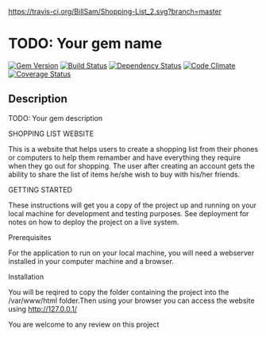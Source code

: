 https://travis-ci.org/BillSam/Shopping-List_2.svg?branch=master

# TODO: Your gem name

[![Gem Version][GV img]][Gem Version]
[![Build Status][BS img]][Build Status]
[![Dependency Status][DS img]][Dependency Status]
[![Code Climate][CC img]][Code Climate]
[![Coverage Status][CS img]][Coverage Status]

## Description

TODO: Your gem description

[Gem Version]: https://rubygems.org/gems/boolean_class
[Build Status]: https://travis-ci.org/BillSam/Shopping-List_2.git
[travis pull requests]: https://travis-ci.org/BillSam/Shopping-List_2.git/pull_requests
[Dependency Status]: https://gemnasium.com/BillSam/Shopping-List_2.git
[Code Climate]: https://codeclimate.com/github/BillSam/Shopping-List_2.git
[Coverage Status]: https://coveralls.io/r/BillSam/Shopping-List_2.git

[GV img]: https://badge.fury.io/rb/Shopping-List_2.git.png
[BS img]: https://travis-ci.org/BillSam/Shopping-List_2.git.png
[DS img]: https://gemnasium.com/BillSam/Shopping-List_2.git.png
[CC img]: https://codeclimate.com/github/BillSam/Shopping-List_2.git.png
[CS img]: https://coveralls.io/repos/elgalu/boolean_class/badge.png?branch=master
SHOPPING LIST WEBSITE

This is a website that helps users to create a shopping list from their phones or computers
to help them remamber and have everything they require when they go out for shopping. The 
user after creating an account gets the ability to share the list of items he/she wish to buy
with his/her friends.

GETTING STARTED

These instructions will get you a copy of the project up and running on your local machine for 
development and testing purposes. See deployment for notes on how to deploy the project on a 
live system.

Prerequisites

For the application to run on your local machine, you will need a webserver installed in your
computer machine and a browser.

Installation

You will be reqired to copy the folder containing the project into the /var/www/html folder.Then using your 
browser you can access the website using http://127.0.0.1/


You are welcome to any review on this project

